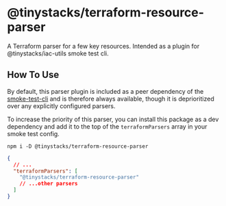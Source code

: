 # @tinystacks/terraform-resource-parser
A Terraform parser for a few key resources.  Intended as a plugin for @tinystacks/iac-utils smoke test cli.

## How To Use
By default, this parser plugin is included as a peer dependency of the [smoke-test-cli]() and is therefore always available, though it is deprioritized over any explicitly configured parsers.

To increase the priority of this parser, you can install this package as a dev dependency and add it to the top of the `terraformParsers` array in your smoke test config.

`npm i -D @tinystacks/terraform-resource-parser`

```json
{
  // ...
  "terraformParsers": [
    "@tinystacks/terraform-resource-parser"
    // ...other parsers
  ]
}
```